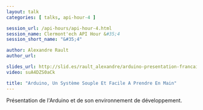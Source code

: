 ```yaml
---
layout: talk
categories: [ talks, api-hour-4 ]

session_url: /api-hours/api-hour-4.html
session_name: Clermont'ech API Hour &#35;4
session_short_name: "&#35;4"

author: Alexandre Rault
author_url:

slides_url: http://slid.es/rault_alexandre/arduino-presentation-francais
video: suA4DZS0aCk

title: "Arduino, Un Système Souple Et Facile A Prendre En Main"
---
```


Présentation de l'Arduino et de son environnement de développement.
